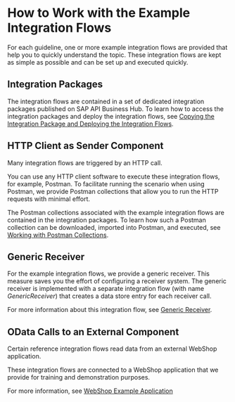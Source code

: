<!-- loio03e69592b8f04bf5aa350966802f994b -->

# How to Work with the Example Integration Flows

For each guideline, one or more example integration flows are provided that help you to quickly understand the topic. These integration flows are kept as simple as possible and can be set up and executed quickly.



<a name="loio03e69592b8f04bf5aa350966802f994b__section_fww_m5k_wjb"/>

## Integration Packages

The integration flows are contained in a set of dedicated integration packages published on SAP API Business Hub. To learn how to access the integration packages and deploy the integration flows, see [Copying the Integration Package and Deploying the Integration Flows](copying-the-integration-package-and-deploying-the-integration-flows-2cb1d31.md).



<a name="loio03e69592b8f04bf5aa350966802f994b__section_il4_54w_sjb"/>

## HTTP Client as Sender Component

Many integration flows are triggered by an HTTP call.

You can use any HTTP client software to execute these integration flows, for example, Postman. To facilitate running the scenario when using Postman, we provide Postman collections that allow you to run the HTTP requests with minimal effort.

The Postman collections associated with the example integration flows are contained in the integration packages. To learn how such a Postman collection can be downloaded, imported into Postman, and executed, see [Working with Postman Collections](working-with-postman-collections-1d11aa6.md).



<a name="loio03e69592b8f04bf5aa350966802f994b__section_z2r_v4w_sjb"/>

## Generic Receiver

For the example integration flows, we provide a generic receiver. This measure saves you the effort of configuring a receiver system. The generic receiver is implemented with a separate integration flow \(with name *GenericReceiver*\) that creates a data store entry for each receiver call.

For more information about this integration flow, see [Generic Receiver](generic-receiver-83a6970.md).



<a name="loio03e69592b8f04bf5aa350966802f994b__section_swt_v4w_sjb"/>

## OData Calls to an External Component

Certain reference integration flows read data from an external WebShop application.

These integration flows are connected to a WebShop application that we provide for training and demonstration purposes.

For more information, see [WebShop Example Application](webshop-example-application-767d8ef.md)

